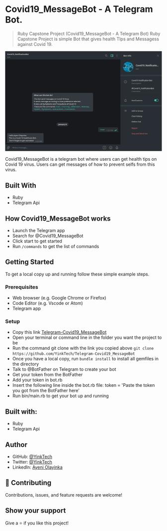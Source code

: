 # Covid19_MessageBot - A Telegram Bot.

> Ruby Capstone Project (Covid19_MessageBot - A Telegram Bot)
Ruby Capstone Project is simple Bot that gives health TIps and Messagess against Covid 19. 

![screenshot](img/picture.png)

Covid19_MessageBot is a telegram bot where users can get health tips on Covid 19 virus. Users can get messages of how to prevent selfs from this virus.

## Built With

- Ruby
- Telegram Api

## How Covid19_MessageBot works

- Launch the Telegram app
- Search for @Covid19_MessageBot
- Click start to get started
- Run `/commands` to get the list of commands


## Getting Started

To get a local copy up and running follow these simple example steps.

### Prerequisites

- Web browser (e.g. Google Chrome or Firefox)
- Code Editor (e.g. Vscode or Atom)
- Telegram app

### Setup

- Copy this link [Telegram-Covid19_MessageBot](https://github.com/YinkTech/Telegram-Covid19_MessageBot)
- Open your terminal or command line in the folder you want the project to be
- Run the command git clone with the link you copied above `git clone https://github.com/YinkTech/Telegram-Covid19_MessageBot`
- Once you have a local copy, run `bundle install` to install all gemfiles in the directory
- Talk to @BotFather on Telegram to create your bot
- Get your token from the BotFather
- Add your token in bot.rb
- Insert the following line inside the bot.rb file: token = 'Paste the token you got from the BotFather here'
- Run bin/main.rb to get your bot up and running

## Built with:
- Ruby
- Telegram Api

## Author

* GitHub: [@YinkTech](https://github.com/YinkTech)
* Twitter: [@YinkTech](https://twitter.com/YinkTech)
* LinkedIn: [Ayeni Olayinka](https://www.linkedin.com/in/ayeni-olayinka-726181134/)


## 🤝 Contributing

Contributions, issues, and feature requests are welcome!

## Show your support

Give a ⭐️ if you like this project!